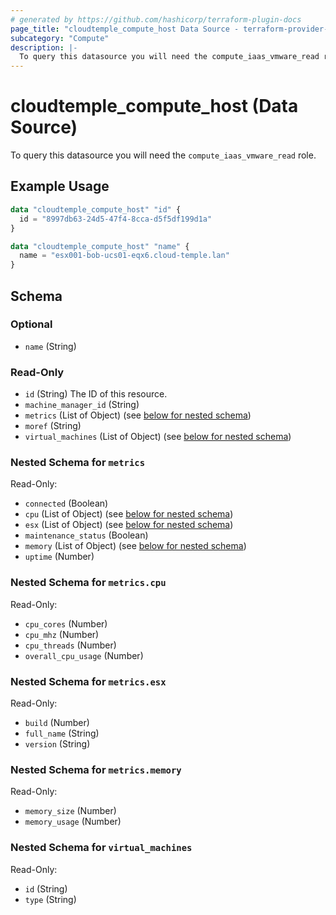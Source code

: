 ```yaml
---
# generated by https://github.com/hashicorp/terraform-plugin-docs
page_title: "cloudtemple_compute_host Data Source - terraform-provider-cloudtemple"
subcategory: "Compute"
description: |-
  To query this datasource you will need the compute_iaas_vmware_read role.
---
```


# cloudtemple_compute_host (Data Source)

To query this datasource you will need the `compute_iaas_vmware_read` role.

## Example Usage

```terraform
data "cloudtemple_compute_host" "id" {
  id = "8997db63-24d5-47f4-8cca-d5f5df199d1a"
}

data "cloudtemple_compute_host" "name" {
  name = "esx001-bob-ucs01-eqx6.cloud-temple.lan"
}
```

<!-- schema generated by tfplugindocs -->
## Schema

### Optional

- `name` (String)

### Read-Only

- `id` (String) The ID of this resource.
- `machine_manager_id` (String)
- `metrics` (List of Object) (see [below for nested schema](#nestedatt--metrics))
- `moref` (String)
- `virtual_machines` (List of Object) (see [below for nested schema](#nestedatt--virtual_machines))

<a id="nestedatt--metrics"></a>
### Nested Schema for `metrics`

Read-Only:

- `connected` (Boolean)
- `cpu` (List of Object) (see [below for nested schema](#nestedobjatt--metrics--cpu))
- `esx` (List of Object) (see [below for nested schema](#nestedobjatt--metrics--esx))
- `maintenance_status` (Boolean)
- `memory` (List of Object) (see [below for nested schema](#nestedobjatt--metrics--memory))
- `uptime` (Number)

<a id="nestedobjatt--metrics--cpu"></a>
### Nested Schema for `metrics.cpu`

Read-Only:

- `cpu_cores` (Number)
- `cpu_mhz` (Number)
- `cpu_threads` (Number)
- `overall_cpu_usage` (Number)


<a id="nestedobjatt--metrics--esx"></a>
### Nested Schema for `metrics.esx`

Read-Only:

- `build` (Number)
- `full_name` (String)
- `version` (String)


<a id="nestedobjatt--metrics--memory"></a>
### Nested Schema for `metrics.memory`

Read-Only:

- `memory_size` (Number)
- `memory_usage` (Number)



<a id="nestedatt--virtual_machines"></a>
### Nested Schema for `virtual_machines`

Read-Only:

- `id` (String)
- `type` (String)


